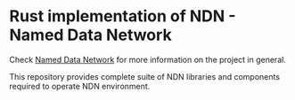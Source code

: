 # Rust implementation of NDN - Named Data Network

Check [Named Data Network](https://named-data.net) for more information on the project in general.

This repository provides complete suite of NDN libraries and components required to operate NDN environment.
